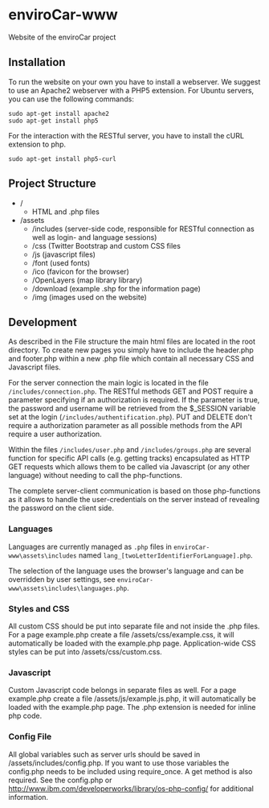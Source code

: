 enviroCar-www
=============

Website of the enviroCar project

Installation
------------

To run the website on your own you have to install a webserver. We suggest to use an Apache2 webserver with a PHP5 extension. For Ubuntu servers, you can use the following commands:

```
sudo apt-get install apache2
sudo apt-get install php5
```

For the interaction with the RESTful server, you have to install the cURL extension to php.

```
sudo apt-get install php5-curl
```

Project Structure
-----------------

* /
  * HTML and .php files
* /assets
  * /includes (server-side code, responsible for RESTful connection as well as login- and language sessions)
  * /css (Twitter Bootstrap and custom CSS files
  * /js (javascript files)
  * /font (used fonts)
  * /ico (favicon for the browser)
  * /OpenLayers (map library library)
  * /download (example .shp for the information page)
  * /img (images used on the website)


Development
-----------

As described in the File structure the main html files are located in the root directory. To create new pages you simply have to include the header.php and footer.php within a new .php file which contain all necessary CSS and Javascript files.

For the server connection the main logic is located in the file ``/includes/connection.php``. The RESTful methods GET and POST require a parameter specifying if an authorization is required. If the parameter is true, the password and username will be retrieved from the $_SESSION variable set at the login (``/includes/authentification.php``). PUT and DELETE don't require a authorization parameter as all possible methods from the API require a user authorization.

Within the files ``/includes/user.php`` and ``/includes/groups.php`` are several function for specific API calls (e.g. getting tracks) encapsulated as HTTP GET requests which allows them to be called via Javascript (or any other language) without needing to call the php-functions.

The complete server-client communication is based on those php-functions as it allows to handle the user-credentials on the server instead of revealing the password on the client side.

### Languages

Languages are currently managed as ``.php`` files in ``enviroCar-www\assets\includes`` named ``lang_[twoLetterIdentifierForLanguage].php``.

The selection of the language uses the browser's language and can be overridden by user settings, see ``enviroCar-www\assets\includes\languages.php``.


### Styles and CSS

All custom CSS should be put into separate file and not inside the .php files. For a page example.php create a file /assets/css/example.css, it will automatically be loaded with the example.php page. Application-wide CSS styles can be put into /assets/css/custom.css.

### Javascript
Custom Javascript code belongs in separate files as well. For a page example.php create a file /assets/js/example.js.php, it will automatically be loaded with the example.php page. The .php extension is needed for inline php code.

### Config File
All global variables such as server urls should be saved in /assets/includes/config.php. If you want to use those variables the config.php needs to be included using require_once. A get method is also required. See the config.php or http://www.ibm.com/developerworks/library/os-php-config/ for additional information.
